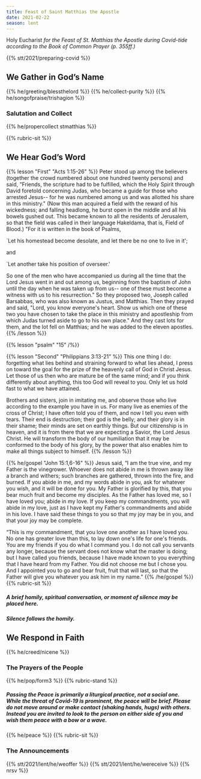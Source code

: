 ```yaml
---
title: Feast of Saint Matthias the Apostle
date: 2021-02-22
season: lent
---
```

Holy Eucharist
_for the Feast of St. Matthias the Apostle during Covid-tide_
_according to the Book of Common Prayer (p. 355ff.)_

{{% stt/2021/preparing-covid %}}

## We Gather in God’s Name
{{% he/greeting/blessthelord %}}
{{% he/collect-purity %}}
{{% he/songofpraise/trishagion %}}

### Salutation and Collect
{{% he/propercollect stmatthias %}}

{{% rubric-sit %}}
## We Hear God’s Word
{{% lesson "First" "Acts 1:15-26" %}}
Peter stood up among the believers (together the crowd numbered about one hundred twenty persons) and said, "Friends, the scripture had to be fulfilled, which the Holy Spirit through David foretold concerning Judas, who became a guide for those who arrested Jesus-- for he was numbered among us and was allotted his share in this ministry." (Now this man acquired a field with the reward of his wickedness; and falling headlong, he burst open in the middle and all his bowels gushed out. This became known to all the residents of Jerusalem, so that the field was called in their language Hakeldama, that is, Field of Blood.) "For it is written in the book of Psalms,

`Let his homestead become desolate,
and let there be no one to live in it';

and

`Let another take his position of overseer.'

So one of the men who have accompanied us during all the time that the Lord Jesus went in and out among us, beginning from the baptism of John until the day when he was taken up from us-- one of these must become a witness with us to his resurrection." So they proposed two, Joseph called Barsabbas, who was also known as Justus, and Matthias. Then they prayed and said, "Lord, you know everyone's heart. Show us which one of these two you have chosen to take the place in this ministry and apostleship from which Judas turned aside to go to his own place." And they cast lots for them, and the lot fell on Matthias; and he was added to the eleven apostles.
{{% /lesson %}}


{{% lesson "psalm" "15" /%}}

{{% lesson "Second" "Philippians 3:13-21" %}}
This one thing I do: forgetting what lies behind and straining forward to what lies ahead, I press on toward the goal for the prize of the heavenly call of God in Christ Jesus. Let those of us then who are mature be of the same mind; and if you think differently about anything, this too God will reveal to you. Only let us hold fast to what we have attained.

Brothers and sisters, join in imitating me, and observe those who live according to the example you have in us. For many live as enemies of the cross of Christ; I have often told you of them, and now I tell you even with tears. Their end is destruction; their god is the belly; and their glory is in their shame; their minds are set on earthly things. But our citizenship is in heaven, and it is from there that we are expecting a Savior, the Lord Jesus Christ. He will transform the body of our humiliation that it may be conformed to the body of his glory, by the power that also enables him to make all things subject to himself.
{{% /lesson %}}

{{% he/gospel "John 15:1,6-16" %}}
Jesus said, “I am the true vine, and my Father is the vinegrower. Whoever does not abide in me is thrown away like a branch and withers; such branches are gathered, thrown into the fire, and burned. If you abide in me, and my words abide in you, ask for whatever you wish, and it will be done for you. My Father is glorified by this, that you bear much fruit and become my disciples. As the Father has loved me, so I have loved you; abide in my love. If you keep my commandments, you will abide in my love, just as I have kept my Father's commandments and abide in his love. I have said these things to you so that my joy may be in you, and that your joy may be complete.

“This is my commandment, that you love one another as I have loved you. No one has greater love than this, to lay down one's life for one's friends. You are my friends if you do what I command you. I do not call you servants any longer, because the servant does not know what the master is doing; but I have called you friends, because I have made known to you everything that I have heard from my Father. You did not choose me but I chose you. And I appointed you to go and bear fruit, fruit that will last, so that the Father will give you whatever you ask him in my name.”
{{% /he/gospel %}}
{{% rubric-sit %}}
##### A brief homily, spiritual conversation, or moment of silence may be placed here.
##### Silence follows the homily.

## We Respond in Faith
{{% he/creed/nicene %}}

### The Prayers of the People
{{% he/pop/form3 %}}
{{% rubric-stand %}}
##### Passing the Peace is primarily a liturgical practice, not a social one. While the threat of Covid-19 is prominent, the peace will be brief. Please do not move around or make contact (shaking hands, hugs) with others. Instead you are invited to look to the person on either side of you and wish them peace with a bow or a wave.
{{% he/peace %}}
{{% rubric-sit %}}

### The Announcements
{{% stt/2021/lent/he/weoffer %}}
{{% stt/2021/lent/he/wereceive %}}
{{% nrsv %}}
